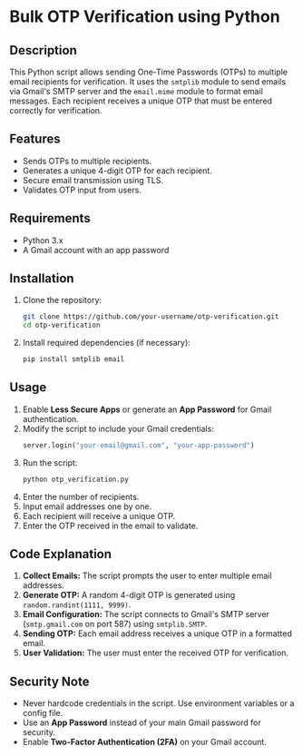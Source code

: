 # Bulk OTP Verification using Python

## Description
This Python script allows sending One-Time Passwords (OTPs) to multiple email recipients for verification. It uses the `smtplib` module to send emails via Gmail's SMTP server and the `email.mime` module to format email messages. Each recipient receives a unique OTP that must be entered correctly for verification.

## Features
- Sends OTPs to multiple recipients.
- Generates a unique 4-digit OTP for each recipient.
- Secure email transmission using TLS.
- Validates OTP input from users.

## Requirements
- Python 3.x
- A Gmail account with an app password

## Installation
1. Clone the repository:
   ```sh
   git clone https://github.com/your-username/otp-verification.git
   cd otp-verification
   ```
2. Install required dependencies (if necessary):
   ```sh
   pip install smtplib email
   ```

## Usage
1. Enable **Less Secure Apps** or generate an **App Password** for Gmail authentication.
2. Modify the script to include your Gmail credentials:
   ```python
   server.login("your-email@gmail.com", "your-app-password")
   ```
3. Run the script:
   ```sh
   python otp_verification.py
   ```
4. Enter the number of recipients.
5. Input email addresses one by one.
6. Each recipient will receive a unique OTP.
7. Enter the OTP received in the email to validate.

## Code Explanation
1. **Collect Emails:** The script prompts the user to enter multiple email addresses.
2. **Generate OTP:** A random 4-digit OTP is generated using `random.randint(1111, 9999)`.
3. **Email Configuration:** The script connects to Gmail's SMTP server (`smtp.gmail.com` on port 587) using `smtplib.SMTP`.
4. **Sending OTP:** Each email address receives a unique OTP in a formatted email.
5. **User Validation:** The user must enter the received OTP for verification.

## Security Note
- Never hardcode credentials in the script. Use environment variables or a config file.
- Use an **App Password** instead of your main Gmail password for security.
- Enable **Two-Factor Authentication (2FA)** on your Gmail account.



